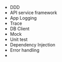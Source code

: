 
- DDD
- API service framework
- App Logging
- Trace
- DB Client
- Mock
- Unit test
- Dependency Injection
- Error handling
- 

